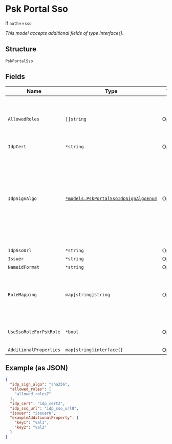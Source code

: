 
# Psk Portal Sso

If `auth`==`sso`

*This model accepts additional fields of type interface{}.*

## Structure

`PskPortalSso`

## Fields

| Name | Type | Tags | Description |
|  --- | --- | --- | --- |
| `AllowedRoles` | `[]string` | Optional | // allowed roles for accessing psk portal, if none, any role is permitted |
| `IdpCert` | `*string` | Optional | - |
| `IdpSignAlgo` | [`*models.PskPortalSsoIdpSignAlgoEnum`](../../doc/models/psk-portal-sso-idp-sign-algo-enum.md) | Optional | Signing algorithm for SAML Assertion. enum: `sha1`, `sha256`, `sha384`, `sha512`. enum: `sha1`, `sha256`, `sha384`, `sha512`<br><br>**Default**: `"sha256"` |
| `IdpSsoUrl` | `*string` | Optional | - |
| `Issuer` | `*string` | Optional | - |
| `NameidFormat` | `*string` | Optional | - |
| `RoleMapping` | `map[string]string` | Optional | Property key is the role name, property value is the SSO Attribute |
| `UseSsoRoleForPskRole` | `*bool` | Optional | If enabled, the `role` above will be ignored |
| `AdditionalProperties` | `map[string]interface{}` | Optional | - |

## Example (as JSON)

```json
{
  "idp_sign_algo": "sha256",
  "allowed_roles": [
    "allowed_roles7"
  ],
  "idp_cert": "idp_cert2",
  "idp_sso_url": "idp_sso_url8",
  "issuer": "issuer8",
  "exampleAdditionalProperty": {
    "key1": "val1",
    "key2": "val2"
  }
}
```

